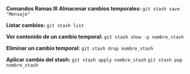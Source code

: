 **Comandos Ramas III**
  **Almacenar cambios temporales:**
  `git stash save "Mensaje"`

  **Listar cambios:**
  `git stash list`

  **Ver contenido de un cambio temporal:**
  `git stash show -p nombre_stash`

  **Eliminar un cambio temporal:**
  `git stash drop nombre_stash`

  **Aplicar cambio del stash:**
  `git stash apply nombre_stash`
  `git stash pop nombre_stash`
